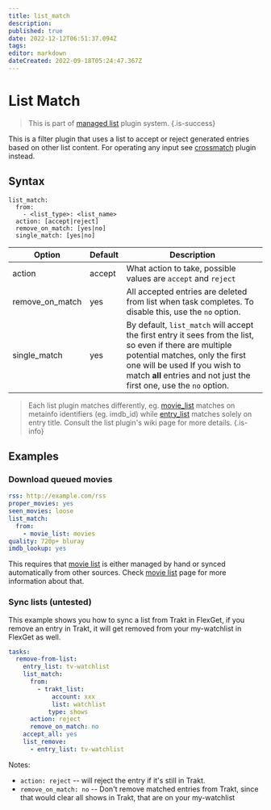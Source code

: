 ```yaml
---
title: list_match
description: 
published: true
date: 2022-12-12T06:51:37.094Z
tags: 
editor: markdown
dateCreated: 2022-09-18T05:24:47.367Z
---
```


# List Match

> This is part of [managed list](/Plugins/List) plugin system.
{.is-success}

This is a filter plugin that uses a list to accept or reject generated entries based on other list content. For operating any input  see [crossmatch](/Plugins/crossmatch) plugin instead.

## Syntax

```text
list_match:
  from:
    - <list_type>: <list_name>
  action: [accept|reject]
  remove_on_match: [yes|no]
  single_match: [yes|no]
```

| Option | Default | Description |
| --- | --- | --- |
| action | accept | What action to take, possible values are `accept` and `reject` |
| remove_on_match | yes | All accepted entries are deleted from list when task completes. To disable this, use the `no` option. |
| single_match | yes | By default, `list_match` will accept the first entry it sees from the list, so even if there are multiple potential matches, only the first one will be used If you wish to match **all** entries and not just the first one, use the `no` option. |

> Each list plugin matches differently, eg. [movie_list](/Plugins/List/movie_list) matches on metainfo identifiers (eg. imdb_id) while [entry_list](/Plugins/List/entry_list) matches solely on entry title. Consult the list plugin's wiki page for more details.
{.is-info}

## Examples

### Download queued movies


```yaml
rss: http://example.com/rss
proper_movies: yes
seen_movies: loose
list_match:
  from:
    - movie_list: movies
quality: 720p+ bluray
imdb_lookup: yes
```

This requires that [movie list](/Plugins/List/movie_list) is either managed by hand or synced automatically from other sources. Check [movie list](/Plugins/List/movie_list) page for more information about that.

### Sync lists (untested)
This example shows you how to sync a list from Trakt in FlexGet, if you remove an entry in Trakt, it will get removed from your my-watchlist in FlexGet as well. 

```yaml
tasks:
  remove-from-list:
    entry_list: tv-watchlist
    list_match:
      from:
        - trakt_list:
            account: xxx
            list: watchlist
           type: shows
      action: reject 
      remove_on_match: no
    accept_all: yes
    list_remove:
      - entry_list: tv-watchlist
```
Notes:
* `action: reject` -- will reject the entry if it's still in Trakt.
* `remove_on_match: no` -- Don't remove matched entries from Trakt, since that would clear all shows in Trakt, that are on your my-watchlist
